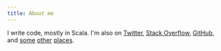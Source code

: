 ```yaml
---
title: About me
---
```


I write code, mostly in Scala. I'm also on [Twitter](https://twitter.com/travisbrown),
[Stack Overflow](https://stackoverflow.com/users/334519/travis-brown),
[GitHub](https://github.com/travisbrown),
and [some](https://www.instagram.com/travisrobertbrown/) [other](https://www.strava.com/athletes/travisbrown) [places](https://www.flickr.com/photos/travisbrown/).
